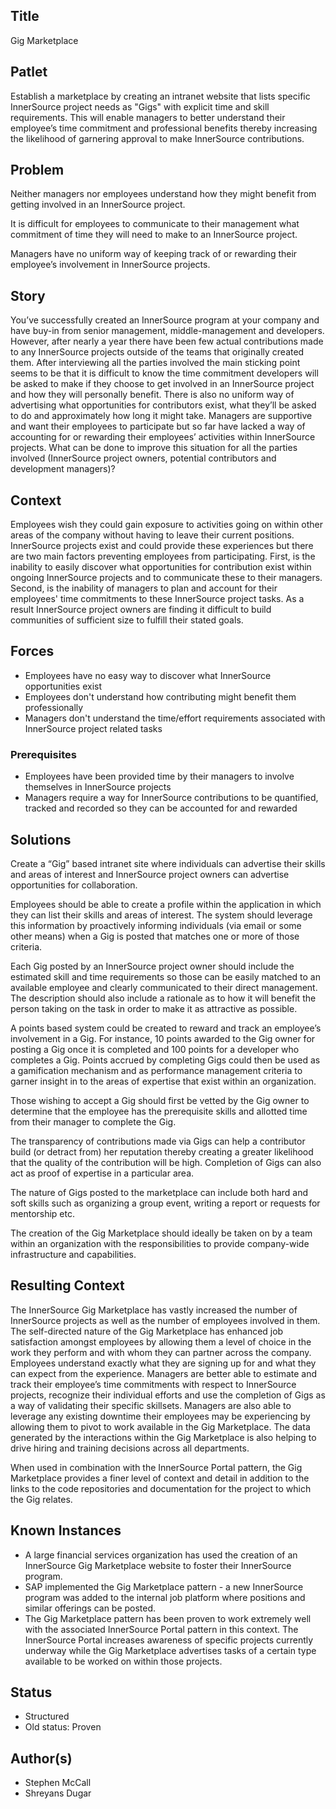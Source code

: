 ## Title

Gig Marketplace

## Patlet  

Establish a marketplace by creating an intranet website that lists specific InnerSource project needs as "Gigs" with explicit time and skill requirements.  This will enable managers to better understand their employee’s time commitment and professional benefits thereby increasing the likelihood of garnering approval to make InnerSource contributions.

## Problem

Neither managers nor employees understand how they might benefit from getting involved in an InnerSource project.

It is difficult for employees to communicate to their management what commitment of time they will need to make to an InnerSource project.  

Managers have no uniform way of keeping track of or rewarding their employee’s involvement in InnerSource projects.

## Story

You’ve successfully created an InnerSource program at your company and have buy-in from senior management, middle-management and developers.  However, after nearly a year there have been few actual contributions made to any InnerSource projects outside of the teams that originally created them.  After interviewing all the parties involved the main sticking point seems to be that it is difficult to know the time commitment developers will be asked to make if they choose to get involved in an InnerSource project and how they will personally benefit. There is also no uniform way of advertising what opportunities for contributors exist, what they’ll be asked to do and approximately how long it might take.  Managers are supportive and want their employees to participate but so far have lacked a way of accounting for or rewarding their employees’ activities within InnerSource projects.  What can be done to improve this situation for all the parties involved (InnerSource project owners, potential contributors and development managers)?

## Context

Employees wish they could gain exposure to activities going on within other areas of the company without having to leave their current positions. InnerSource projects exist and could provide these experiences but there are two main factors preventing employees from participating. First, is the inability to easily discover what opportunities for contribution exist within ongoing InnerSource projects and to communicate these to their managers.  Second, is the inability of managers to plan and account for their employees' time commitments to these InnerSource project tasks.  As a result InnerSource project owners are finding it difficult to build communities of sufficient size to fulfill their stated goals.

## Forces

* Employees have no easy way to discover what InnerSource opportunities exist
* Employees don't understand how contributing might benefit them professionally
* Managers don't understand the time/effort requirements associated with InnerSource project related tasks

### Prerequisites

* Employees have been provided time by their managers to involve themselves in InnerSource projects
* Managers require a way for InnerSource contributions to be quantified, tracked and recorded so they can be accounted for and rewarded

## Solutions

Create a “Gig” based intranet site where individuals can advertise their skills and areas of interest and InnerSource project owners can advertise opportunities for collaboration.   

Employees should be able to create a profile within the application in which they can list their skills and areas of interest.  The system should leverage this information by proactively informing individuals (via email or some other means) when a Gig is posted that matches one or more of those criteria.

Each Gig posted by an InnerSource project owner should include the estimated skill and time requirements so those can be easily matched to an available employee and clearly communicated to their direct management. The description should also include a rationale as to how it will benefit the person taking on the task in order to make it as attractive as possible.

A points based system could be created to reward and track an employee’s involvement in a Gig.  For instance, 10 points awarded to the Gig owner for posting a Gig once it is completed and 100 points for a developer who completes a Gig. Points accrued by completing Gigs could then be used as a gamification mechanism and as performance management criteria to garner insight in to the areas of expertise that exist within an organization.

Those wishing to accept a Gig should first be vetted by the Gig owner to determine that the employee has the prerequisite skills and allotted time from their manager to complete the Gig.

The transparency of contributions made via Gigs can help a contributor build (or detract from) her reputation thereby creating a greater likelihood that the quality of the contribution will be high.  Completion of Gigs can also act as proof of expertise in a particular area.  

The nature of Gigs posted to the marketplace can include both hard and soft skills such as organizing a group event, writing a report or requests for mentorship etc.

The creation of the Gig Marketplace should ideally be taken on by a team within an organization with the responsibilities to provide company-wide infrastructure and capabilities.

## Resulting Context

The InnerSource Gig Marketplace has vastly increased the number of InnerSource projects as well as the number of employees involved in them. The self-directed nature of the Gig Marketplace has enhanced job satisfaction amongst employees by allowing them a level of choice in the work they perform and with whom they can partner across the company.  Employees understand exactly what they are signing up for and what they can expect from the experience. Managers are better able to estimate and track their employee’s time commitments with respect to InnerSource projects, recognize their individual efforts and use the completion of Gigs as a way of validating their specific skillsets.  Managers are also able to leverage any existing downtime their employees may be experiencing by allowing them to pivot to work available in the Gig Marketplace.  The data generated by the interactions within the Gig Marketplace is also helping to drive hiring and training decisions across all departments.

When used in combination with the InnerSource Portal pattern, the Gig Marketplace provides a finer level of context and detail in addition to the links to the code repositories and documentation for the project to which the Gig relates.

## Known Instances

* A large financial services organization has used the creation of an InnerSource Gig Marketplace website to foster their InnerSource program.
* SAP implemented the Gig Marketplace pattern - a new InnerSource program was added to the internal job platform where positions and similar offerings can be posted.
* The Gig Marketplace pattern has been proven to work extremely well with the associated InnerSource Portal pattern in this context.  The InnerSource Portal increases awareness of specific projects currently underway while the Gig Marketplace advertises tasks of a certain type available to be worked on within those projects.

## Status

* Structured
* Old status: Proven

## Author(s)

* Stephen McCall
* Shreyans Dugar
